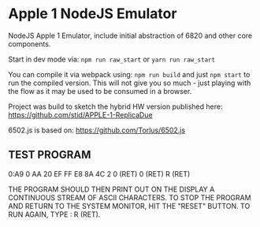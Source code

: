 # Apple 1 NodeJS Emulator

NodeJS Apple 1 Emulator, include initial abstraction of 6820 and other core components.

Start in dev mode via: `npm run raw_start` or `yarn run raw_start`

You can compile it via webpack using: `npm run build` and just `npm start` to run the compiled version. This will not give you so much - just playing with the flow as it may be used to be consumed in a browser.

Project was build to sketch the hybrid HW version published here: https://github.com/stid/APPLE-1-ReplicaDue


6502.js is based on:
https://github.com/Torlus/6502.js


## TEST PROGRAM

0:A9 0 AA 20 EF FF E8 8A 4C 2 0 (RET)
0 (RET)
R (RET)

THE PROGRAM SHOULD THEN PRINT
OUT ON THE DISPLAY A CONTINUOUS STREAM
OF ASCII CHARACTERS. TO STOP THE PROGRAM
AND RETURN TO THE SYSTEM MONITOR,
HIT THE "RESET" BUTTON. TO RUN AGAIN,
TYPE : R (RET).